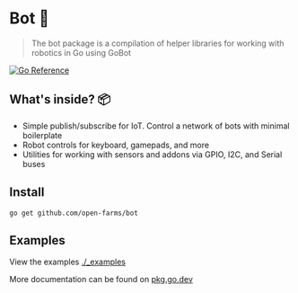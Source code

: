 # Bot 🤖

> The bot package is a compilation of helper libraries for working with robotics in Go using GoBot

[![Go Reference](https://pkg.go.dev/badge/github.com/open-farms/bot.svg)](https://pkg.go.dev/github.com/open-farms/bot)

## What's inside? 📦

- Simple publish/subscribe for IoT. Control a network of bots with minimal boilerplate
- Robot controls for keyboard, gamepads, and more
- Utilities for working with sensors and addons via GPIO, I2C, and Serial buses

## Install

```
go get github.com/open-farms/bot
```

## Examples

View the examples [./_examples](./examples)

More documentation can be found on [pkg.go.dev](https://pkg.go.dev/github.com/open-farms/bot)